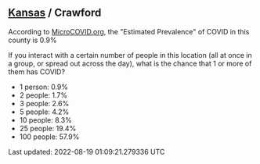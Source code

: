 
## [Kansas](/united-states/kansas) / Crawford

According to [MicroCOVID.org](http://microcovid.org),
the "Estimated Prevalence" of COVID in this county is 0.9%

If you interact with a certain number of people in this location
(all at once in a group, or spread out across the day), what is the chance that
1 or more of them has COVID?

- 1 person: 0.9%
- 2 people: 1.7%
- 3 people: 2.6%
- 5 people: 4.2%
- 10 people: 8.3%
- 25 people: 19.4%
- 100 people: 57.9%

Last updated: 2022-08-19 01:09:21.279336 UTC
